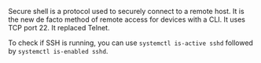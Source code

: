 Secure shell is a protocol used to securely connect to a remote host. It is the new de facto method of remote access for devices with a CLI. It uses TCP port 22. It replaced Telnet.

To check if SSH is running, you can use `systemctl is-active sshd` followed by `systemctl is-enabled sshd`.